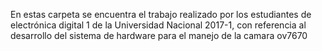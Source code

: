 En estas carpeta se encuentra el trabajo realizado por los estudiantes de electrónica digital 1 de la Universidad Nacional 
2017-1, con referencia al desarrollo del sistema de hardware para el manejo de la camara ov7670
